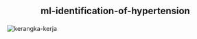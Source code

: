 ## <p align=center> ml-identification-of-hypertension </p>

![kerangka-kerja](https://user-images.githubusercontent.com/86775678/210579798-ae42918f-a02c-4a09-ae74-db6f0bfc5451.png)
